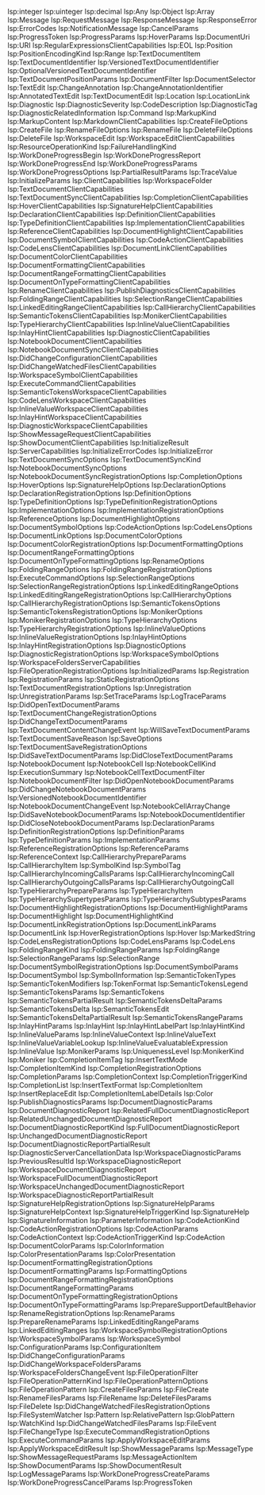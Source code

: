 
lsp:integer
lsp:uinteger
lsp:decimal
lsp:Any
lsp:Object
lsp:Array
lsp:Message
lsp:RequestMessage
lsp:ResponseMessage
lsp:ResponseError
lsp:ErrorCodes
lsp:NotificationMessage
lsp:CancelParams
lsp:ProgressToken
lsp:ProgressParams
lsp:HoverParams
lsp:DocumentUri
lsp:URI
lsp:RegularExpressionsClientCapabilities
lsp:EOL
lsp:Position
lsp:PositionEncodingKind
lsp:Range
lsp:TextDocumentItem
lsp:TextDocumentIdentifier
lsp:VersionedTextDocumentIdentifier
lsp:OptionalVersionedTextDocumentIdentifier
lsp:TextDocumentPositionParams
lsp:DocumentFilter
lsp:DocumentSelector
lsp:TextEdit
lsp:ChangeAnnotation
lsp:ChangeAnnotationIdentifier
lsp:AnnotatedTextEdit
lsp:TextDocumentEdit
lsp:Location
lsp:LocationLink
lsp:Diagnostic
lsp:DiagnosticSeverity
lsp:CodeDescription
lsp:DiagnosticTag
lsp:DiagnosticRelatedInformation
lsp:Command
lsp:MarkupKind
lsp:MarkupContent
lsp:MarkdownClientCapabilities
lsp:CreateFileOptions
lsp:CreateFile
lsp:RenameFileOptions
lsp:RenameFile
lsp:DeleteFileOptions
lsp:DeleteFile
lsp:WorkspaceEdit
lsp:WorkspaceEditClientCapabilities
lsp:ResourceOperationKind
lsp:FailureHandlingKind
lsp:WorkDoneProgressBegin
lsp:WorkDoneProgressReport
lsp:WorkDoneProgressEnd
lsp:WorkDoneProgressParams
lsp:WorkDoneProgressOptions
lsp:PartialResultParams
lsp:TraceValue
lsp:InitializeParams
lsp:ClientCapabilities
lsp:WorkspaceFolder
lsp:TextDocumentClientCapabilities
lsp:TextDocumentSyncClientCapabilities
lsp:CompletionClientCapabilities
lsp:HoverClientCapabilities
lsp:SignatureHelpClientCapabilities
lsp:DeclarationClientCapabilities
lsp:DefinitionClientCapabilities
lsp:TypeDefinitionClientCapabilities
lsp:ImplementationClientCapabilities
lsp:ReferenceClientCapabilities
lsp:DocumentHighlightClientCapabilities
lsp:DocumentSymbolClientCapabilities
lsp:CodeActionClientCapabilities
lsp:CodeLensClientCapabilities
lsp:DocumentLinkClientCapabilities
lsp:DocumentColorClientCapabilities
lsp:DocumentFormattingClientCapabilities
lsp:DocumentRangeFormattingClientCapabilities
lsp:DocumentOnTypeFormattingClientCapabilities
lsp:RenameClientCapabilities
lsp:PublishDiagnosticsClientCapabilities
lsp:FoldingRangeClientCapabilities
lsp:SelectionRangeClientCapabilities
lsp:LinkedEditingRangeClientCapabilities
lsp:CallHierarchyClientCapabilities
lsp:SemanticTokensClientCapabilities
lsp:MonikerClientCapabilities
lsp:TypeHierarchyClientCapabilities
lsp:InlineValueClientCapabilities
lsp:InlayHintClientCapabilities
lsp:DiagnosticClientCapabilities
lsp:NotebookDocumentClientCapabilities
lsp:NotebookDocumentSyncClientCapabilities
lsp:DidChangeConfigurationClientCapabilities
lsp:DidChangeWatchedFilesClientCapabilities
lsp:WorkspaceSymbolClientCapabilities
lsp:ExecuteCommandClientCapabilities
lsp:SemanticTokensWorkspaceClientCapabilities
lsp:CodeLensWorkspaceClientCapabilities
lsp:InlineValueWorkspaceClientCapabilities
lsp:InlayHintWorkspaceClientCapabilities
lsp:DiagnosticWorkspaceClientCapabilities
lsp:ShowMessageRequestClientCapabilities
lsp:ShowDocumentClientCapabilities
lsp:InitializeResult
lsp:ServerCapabilities
lsp:InitializeErrorCodes
lsp:InitializeError
lsp:TextDocumentSyncOptions
lsp:TextDocumentSyncKind
lsp:NotebookDocumentSyncOptions
lsp:NotebookDocumentSyncRegistrationOptions
lsp:CompletionOptions
lsp:HoverOptions
lsp:SignatureHelpOptions
lsp:DeclarationOptions
lsp:DeclarationRegistrationOptions
lsp:DefinitionOptions
lsp:TypeDefinitionOptions
lsp:TypeDefinitionRegistrationOptions
lsp:ImplementationOptions
lsp:ImplementationRegistrationOptions
lsp:ReferenceOptions
lsp:DocumentHighlightOptions
lsp:DocumentSymbolOptions
lsp:CodeActionOptions
lsp:CodeLensOptions
lsp:DocumentLinkOptions
lsp:DocumentColorOptions
lsp:DocumentColorRegistrationOptions
lsp:DocumentFormattingOptions
lsp:DocumentRangeFormattingOptions
lsp:DocumentOnTypeFormattingOptions
lsp:RenameOptions
lsp:FoldingRangeOptions
lsp:FoldingRangeRegistrationOptions
lsp:ExecuteCommandOptions
lsp:SelectionRangeOptions
lsp:SelectionRangeRegistrationOptions
lsp:LinkedEditingRangeOptions
lsp:LinkedEditingRangeRegistrationOptions
lsp:CallHierarchyOptions
lsp:CallHierarchyRegistrationOptions
lsp:SemanticTokensOptions
lsp:SemanticTokensRegistrationOptions
lsp:MonikerOptions
lsp:MonikerRegistrationOptions
lsp:TypeHierarchyOptions
lsp:TypeHierarchyRegistrationOptions
lsp:InlineValueOptions
lsp:InlineValueRegistrationOptions
lsp:InlayHintOptions
lsp:InlayHintRegistrationOptions
lsp:DiagnosticOptions
lsp:DiagnosticRegistrationOptions
lsp:WorkspaceSymbolOptions
lsp:WorkspaceFoldersServerCapabilities
lsp:FileOperationRegistrationOptions
lsp:InitializedParams
lsp:Registration
lsp:RegistrationParams
lsp:StaticRegistrationOptions
lsp:TextDocumentRegistrationOptions
lsp:Unregistration
lsp:UnregistrationParams
lsp:SetTraceParams
lsp:LogTraceParams
lsp:DidOpenTextDocumentParams
lsp:TextDocumentChangeRegistrationOptions
lsp:DidChangeTextDocumentParams
lsp:TextDocumentContentChangeEvent
lsp:WillSaveTextDocumentParams
lsp:TextDocumentSaveReason
lsp:SaveOptions
lsp:TextDocumentSaveRegistrationOptions
lsp:DidSaveTextDocumentParams
lsp:DidCloseTextDocumentParams
lsp:NotebookDocument
lsp:NotebookCell
lsp:NotebookCellKind
lsp:ExecutionSummary
lsp:NotebookCellTextDocumentFilter
lsp:NotebookDocumentFilter
lsp:DidOpenNotebookDocumentParams
lsp:DidChangeNotebookDocumentParams
lsp:VersionedNotebookDocumentIdentifier
lsp:NotebookDocumentChangeEvent
lsp:NotebookCellArrayChange
lsp:DidSaveNotebookDocumentParams
lsp:NotebookDocumentIdentifier
lsp:DidCloseNotebookDocumentParams
lsp:DeclarationParams
lsp:DefinitionRegistrationOptions
lsp:DefinitionParams
lsp:TypeDefinitionParams
lsp:ImplementationParams
lsp:ReferenceRegistrationOptions
lsp:ReferenceParams
lsp:ReferenceContext
lsp:CallHierarchyPrepareParams
lsp:CallHierarchyItem
lsp:SymbolKind
lsp:SymbolTag
lsp:CallHierarchyIncomingCallsParams
lsp:CallHierarchyIncomingCall
lsp:CallHierarchyOutgoingCallsParams
lsp:CallHierarchyOutgoingCall
lsp:TypeHierarchyPrepareParams
lsp:TypeHierarchyItem
lsp:TypeHierarchySupertypesParams
lsp:TypeHierarchySubtypesParams
lsp:DocumentHighlightRegistrationOptions
lsp:DocumentHighlightParams
lsp:DocumentHighlight
lsp:DocumentHighlightKind
lsp:DocumentLinkRegistrationOptions
lsp:DocumentLinkParams
lsp:DocumentLink
lsp:HoverRegistrationOptions
lsp:Hover
lsp:MarkedString
lsp:CodeLensRegistrationOptions
lsp:CodeLensParams
lsp:CodeLens
lsp:FoldingRangeKind
lsp:FoldingRangeParams
lsp:FoldingRange
lsp:SelectionRangeParams
lsp:SelectionRange
lsp:DocumentSymbolRegistrationOptions
lsp:DocumentSymbolParams
lsp:DocumentSymbol
lsp:SymbolInformation
lsp:SemanticTokenTypes
lsp:SemanticTokenModifiers
lsp:TokenFormat
lsp:SemanticTokensLegend
lsp:SemanticTokensParams
lsp:SemanticTokens
lsp:SemanticTokensPartialResult
lsp:SemanticTokensDeltaParams
lsp:SemanticTokensDelta
lsp:SemanticTokensEdit
lsp:SemanticTokensDeltaPartialResult
lsp:SemanticTokensRangeParams
lsp:InlayHintParams
lsp:InlayHint
lsp:InlayHintLabelPart
lsp:InlayHintKind
lsp:InlineValueParams
lsp:InlineValueContext
lsp:InlineValueText
lsp:InlineValueVariableLookup
lsp:InlineValueEvaluatableExpression
lsp:InlineValue
lsp:MonikerParams
lsp:UniquenessLevel
lsp:MonikerKind
lsp:Moniker
lsp:CompletionItemTag
lsp:InsertTextMode
lsp:CompletionItemKind
lsp:CompletionRegistrationOptions
lsp:CompletionParams
lsp:CompletionContext
lsp:CompletionTriggerKind
lsp:CompletionList
lsp:InsertTextFormat
lsp:CompletionItem
lsp:InsertReplaceEdit
lsp:CompletionItemLabelDetails
lsp:Color
lsp:PublishDiagnosticsParams
lsp:DocumentDiagnosticParams
lsp:DocumentDiagnosticReport
lsp:RelatedFullDocumentDiagnosticReport
lsp:RelatedUnchangedDocumentDiagnosticReport
lsp:DocumentDiagnosticReportKind
lsp:FullDocumentDiagnosticReport
lsp:UnchangedDocumentDiagnosticReport
lsp:DocumentDiagnosticReportPartialResult
lsp:DiagnosticServerCancellationData
lsp:WorkspaceDiagnosticParams
lsp:PreviousResultId
lsp:WorkspaceDiagnosticReport
lsp:WorkspaceDocumentDiagnosticReport
lsp:WorkspaceFullDocumentDiagnosticReport
lsp:WorkspaceUnchangedDocumentDiagnosticReport
lsp:WorkspaceDiagnosticReportPartialResult
lsp:SignatureHelpRegistrationOptions
lsp:SignatureHelpParams
lsp:SignatureHelpContext
lsp:SignatureHelpTriggerKind
lsp:SignatureHelp
lsp:SignatureInformation
lsp:ParameterInformation
lsp:CodeActionKind
lsp:CodeActionRegistrationOptions
lsp:CodeActionParams
lsp:CodeActionContext
lsp:CodeActionTriggerKind
lsp:CodeAction
lsp:DocumentColorParams
lsp:ColorInformation
lsp:ColorPresentationParams
lsp:ColorPresentation
lsp:DocumentFormattingRegistrationOptions
lsp:DocumentFormattingParams
lsp:FormattingOptions
lsp:DocumentRangeFormattingRegistrationOptions
lsp:DocumentRangeFormattingParams
lsp:DocumentOnTypeFormattingRegistrationOptions
lsp:DocumentOnTypeFormattingParams
lsp:PrepareSupportDefaultBehavior
lsp:RenameRegistrationOptions
lsp:RenameParams
lsp:PrepareRenameParams
lsp:LinkedEditingRangeParams
lsp:LinkedEditingRanges
lsp:WorkspaceSymbolRegistrationOptions
lsp:WorkspaceSymbolParams
lsp:WorkspaceSymbol
lsp:ConfigurationParams
lsp:ConfigurationItem
lsp:DidChangeConfigurationParams
lsp:DidChangeWorkspaceFoldersParams
lsp:WorkspaceFoldersChangeEvent
lsp:FileOperationFilter
lsp:FileOperationPatternKind
lsp:FileOperationPatternOptions
lsp:FileOperationPattern
lsp:CreateFilesParams
lsp:FileCreate
lsp:RenameFilesParams
lsp:FileRename
lsp:DeleteFilesParams
lsp:FileDelete
lsp:DidChangeWatchedFilesRegistrationOptions
lsp:FileSystemWatcher
lsp:Pattern
lsp:RelativePattern
lsp:GlobPattern
lsp:WatchKind
lsp:DidChangeWatchedFilesParams
lsp:FileEvent
lsp:FileChangeType
lsp:ExecuteCommandRegistrationOptions
lsp:ExecuteCommandParams
lsp:ApplyWorkspaceEditParams
lsp:ApplyWorkspaceEditResult
lsp:ShowMessageParams
lsp:MessageType
lsp:ShowMessageRequestParams
lsp:MessageActionItem
lsp:ShowDocumentParams
lsp:ShowDocumentResult
lsp:LogMessageParams
lsp:WorkDoneProgressCreateParams
lsp:WorkDoneProgressCancelParams
lsp:ProgressToken